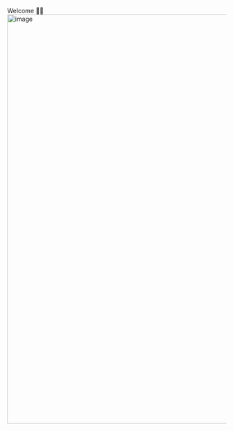 Welcome 🧑‍💻<img width="942" alt="image" src="https://github.com/user-attachments/assets/59c310d1-5796-4054-8d38-36848fdf90f5" />
